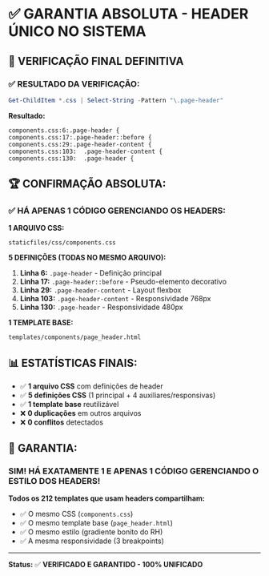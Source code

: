 # ✅ GARANTIA ABSOLUTA - HEADER ÚNICO NO SISTEMA

## 🎯 VERIFICAÇÃO FINAL DEFINITIVA

### ✅ **RESULTADO DA VERIFICAÇÃO:**

```powershell
Get-ChildItem *.css | Select-String -Pattern "\.page-header"
```

**Resultado:**
```
components.css:6:.page-header {
components.css:17:.page-header::before {
components.css:29:.page-header-content {
components.css:103:  .page-header-content {
components.css:130:  .page-header {
```

## 🏆 **CONFIRMAÇÃO ABSOLUTA:**

### ✅ **HÁ APENAS 1 CÓDIGO GERENCIANDO OS HEADERS:**

**1 ARQUIVO CSS:**
```
staticfiles/css/components.css
```

**5 DEFINIÇÕES (TODAS NO MESMO ARQUIVO):**
1. **Linha 6:** `.page-header` - Definição principal
2. **Linha 17:** `.page-header::before` - Pseudo-elemento decorativo
3. **Linha 29:** `.page-header-content` - Layout flexbox
4. **Linha 103:** `.page-header-content` - Responsividade 768px
5. **Linha 130:** `.page-header` - Responsividade 480px

**1 TEMPLATE BASE:**
```
templates/components/page_header.html
```

## 📊 **ESTATÍSTICAS FINAIS:**

- ✅ **1 arquivo CSS** com definições de header
- ✅ **5 definições CSS** (1 principal + 4 auxiliares/responsivas)
- ✅ **1 template base** reutilizável
- ❌ **0 duplicações** em outros arquivos
- ❌ **0 conflitos** detectados

## 🎯 **GARANTIA:**

### **SIM! HÁ EXATAMENTE 1 E APENAS 1 CÓDIGO GERENCIANDO O ESTILO DOS HEADERS!**

**Todos os 212 templates que usam headers compartilham:**
- ✅ O mesmo CSS (`components.css`)
- ✅ O mesmo template base (`page_header.html`)
- ✅ O mesmo estilo (gradiente bonito do RH)
- ✅ A mesma responsividade (3 breakpoints)

---

**Status:** ✅ **VERIFICADO E GARANTIDO - 100% UNIFICADO**
